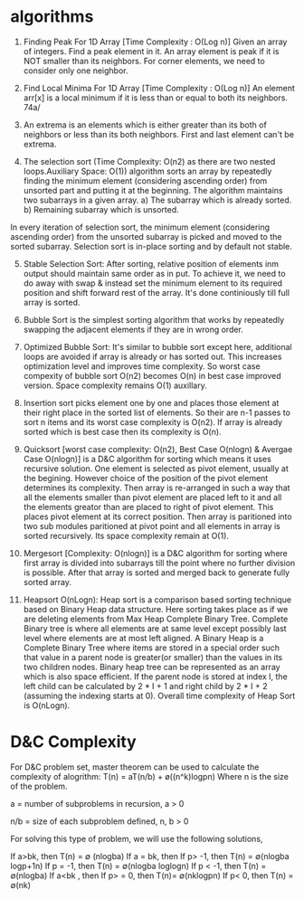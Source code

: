 # algorithms

1. Finding Peak For 1D Array [Time Complexity : O(Log n)]
Given an array of integers. Find a peak element in it. An array element is peak if it is NOT smaller than its neighbors. For corner elements, we need to consider only one neighbor.

2. Find Local Minima For 1D Array [Time Complexity : O(Log n)]
An element arr[x] is a local minimum if it is less than or equal to both its neighbors. 
74a/
3. An extrema is an elements which is either greater than its both of neighbors or less than its both neighbors. First and last element can't be extrema.

4. The selection sort (Time Complexity: O(n2) as there are two nested loops.Auxiliary Space: O(1)) algorithm sorts an array by repeatedly finding the minimum element (considering ascending order) from unsorted part and putting it at the beginning. The algorithm maintains two subarrays in a given array. a) The subarray which is already sorted. b) Remaining subarray which is unsorted.

In every iteration of selection sort, the minimum element (considering ascending order) from the unsorted subarray is picked and moved to the sorted subarray. Selection sort is in-place sorting and by default not stable. 

5. Stable Selection Sort: After sorting, relative position of elements inm output should maintain same order as in put. To achieve it, we need to do away with swap & instead set the minimum element to its required position and shift forward rest of the array. It's done continiously till full array is sorted.

6. Bubble Sort is the simplest sorting algorithm that works by repeatedly swapping the adjacent elements if they are in wrong order.

7. Optimized Bubble Sort: It's similar to bubble sort except here, additional loops are avoided if array is already or has sorted out. This increases optimization level and improves time complexity. So worst case compexity of bubble sort O(n2) becomes O(n) in best case improved version. Space complexity remains O(1) auxillary.

8. Insertion sort picks element one by one and places those element at their right place in the sorted list of elements. So their are n-1 passes to sort n items and its worst case complexity is O(n2). If array is already sorted which is best case then its complexity is O(n).

9. Quicksort [worst case complexity: O(n2), Best Case O(nlogn) & Avergae Case O(nlogn)] is a D&C algorithm for sorting which means it uses recursive solution. One element is selected as pivot element, usually at the begining. However choice of the position of the pivot element determines its complexity. Then array is re-arranged in such a way that all the elements smaller than pivot element are placed left to it and all the elements greator than are placed to right of pivot element. This places pivot element at its correct position. Then array is paritioned into two sub modules paritioned at pivot point and all elements in array is sorted recursively. Its space complexity remain at O(1). 

10. Mergesort [Complexity: O(nlogn)] is a D&C algorithm for sorting where first array is divided into subarrays till the point where no further division is possible. After that array is sorted and merged back to generate fully sorted array.

11. Heapsort O(nLogn): Heap sort is a comparison based sorting technique based on Binary Heap data structure. Here sorting takes place as if we are deleting elements from Max Heap Complete Binary Tree. Complete Binary tree is where all elements are at same level except possibly last level where elements are at most left aligned. A Binary Heap is a Complete Binary Tree where items are stored in a special order such that value in a parent node is greater(or smaller) than the values in its two children nodes. Binary heap tree can be represented as an array which is also space efficient. If the parent node is stored at index I, the left child can be calculated by 2 * I + 1 and right child by 2 * I + 2 (assuming the indexing starts at 0). Overall time complexity of Heap Sort is O(nLogn).

# D&C Complexity
For D&C problem set, master theorem can be used to calculate the complexity of alogrithm:
T(n) = aT(n/b) + ø((n^k)logpn)
Where n is the size of the problem.

a = number of subproblems in recursion, a > 0

n/b = size of each subproblem defined, n, b > 0

For solving this type of problem, we will use the following solutions,

If a>bk, then T(n) = ∅ (nlogba)
If a = bk, then
If p> -1, then T(n) = ∅(nlogba logp+1n)
If p = -1, then T(n) = ∅(nlogba loglogn)
If p < -1, then T(n) = ∅(nlogba)
If a<bk , then
If p> = 0, then T(n)= ∅(nklogpn)
If p< 0, then T(n) = ∅(nk)
